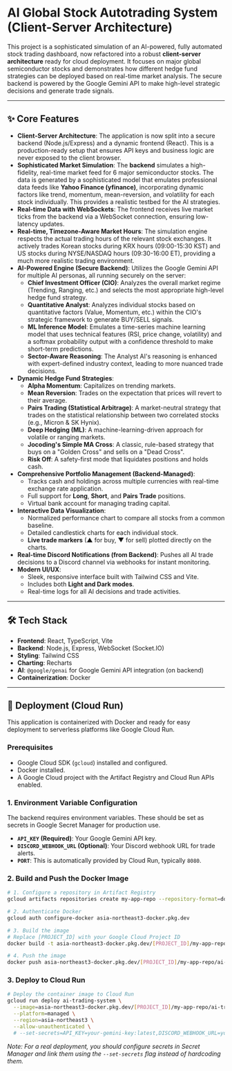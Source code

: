 # AI Global Stock Autotrading System (Client-Server Architecture)

This project is a sophisticated simulation of an AI-powered, fully automated stock trading dashboard, now refactored into a robust **client-server architecture** ready for cloud deployment. It focuses on major global semiconductor stocks and demonstrates how different hedge fund strategies can be deployed based on real-time market analysis. The secure backend is powered by the Google Gemini API to make high-level strategic decisions and generate trade signals.

---

## ✨ Core Features

-   **Client-Server Architecture**: The application is now split into a secure backend (Node.js/Express) and a dynamic frontend (React). This is a production-ready setup that ensures API keys and business logic are never exposed to the client browser.
-   **Sophisticated Market Simulation**: The **backend** simulates a high-fidelity, real-time market feed for 6 major semiconductor stocks. The data is generated by a sophisticated model that emulates professional data feeds like **Yahoo Finance (yfinance)**, incorporating dynamic factors like trend, momentum, mean-reversion, and volatility for each stock individually. This provides a realistic testbed for the AI strategies.
-   **Real-time Data with WebSockets**: The frontend receives live market ticks from the backend via a WebSocket connection, ensuring low-latency updates.
-   **Real-time, Timezone-Aware Market Hours**: The simulation engine respects the actual trading hours of the relevant stock exchanges. It actively trades Korean stocks during KRX hours (09:00-15:30 KST) and US stocks during NYSE/NASDAQ hours (09:30-16:00 ET), providing a much more realistic trading environment.
-   **AI-Powered Engine (Secure Backend)**: Utilizes the Google Gemini API for multiple AI personas, all running securely on the server:
    -   **Chief Investment Officer (CIO)**: Analyzes the overall market regime (Trending, Ranging, etc.) and selects the most appropriate high-level hedge fund strategy.
    -   **Quantitative Analyst**: Analyzes individual stocks based on quantitative factors (Value, Momentum, etc.) within the CIO's strategic framework to generate BUY/SELL signals.
    -   **ML Inference Model**: Emulates a time-series machine learning model that uses technical features (RSI, price change, volatility) and a softmax probability output with a confidence threshold to make short-term predictions.
    -   **Sector-Aware Reasoning**: The Analyst AI's reasoning is enhanced with expert-defined industry context, leading to more nuanced trade decisions.
-   **Dynamic Hedge Fund Strategies**:
    -   **Alpha Momentum**: Capitalizes on trending markets.
    -   **Mean Reversion**: Trades on the expectation that prices will revert to their average.
    -   **Pairs Trading (Statistical Arbitrage)**: A market-neutral strategy that trades on the statistical relationship between two correlated stocks (e.g., Micron & SK Hynix).
    -   **Deep Hedging (ML)**: A machine-learning-driven approach for volatile or ranging markets.
    -   **Jocoding's Simple MA Cross**: A classic, rule-based strategy that buys on a "Golden Cross" and sells on a "Dead Cross".
    -   **Risk Off**: A safety-first mode that liquidates positions and holds cash.
-   **Comprehensive Portfolio Management (Backend-Managed)**:
    -   Tracks cash and holdings across multiple currencies with real-time exchange rate application.
    -   Full support for **Long**, **Short**, and **Pairs Trade** positions.
    -   Virtual bank account for managing trading capital.
-   **Interactive Data Visualization**:
    -   Normalized performance chart to compare all stocks from a common baseline.
    -   Detailed candlestick charts for each individual stock.
    -   **Live trade markers** (▲ for buy, ▼ for sell) plotted directly on the charts.
-   **Real-time Discord Notifications (from Backend)**: Pushes all AI trade decisions to a Discord channel via webhooks for instant monitoring.
-   **Modern UI/UX**:
    -   Sleek, responsive interface built with Tailwind CSS and Vite.
    -   Includes both **Light and Dark modes**.
    -   Real-time logs for all AI decisions and trade activities.

---

## 🛠️ Tech Stack

-   **Frontend**: React, TypeScript, Vite
-   **Backend**: Node.js, Express, WebSocket (Socket.IO)
-   **Styling**: Tailwind CSS
-   **Charting**: Recharts
-   **AI**: `@google/genai` for Google Gemini API integration (on backend)
-   **Containerization**: Docker

---

## 🚀 Deployment (Cloud Run)

This application is containerized with Docker and ready for easy deployment to serverless platforms like Google Cloud Run.

### Prerequisites
- Google Cloud SDK (`gcloud`) installed and configured.
- Docker installed.
- A Google Cloud project with the Artifact Registry and Cloud Run APIs enabled.

### 1. Environment Variable Configuration
The backend requires environment variables. These should be set as secrets in Google Secret Manager for production use.

-   **`API_KEY` (Required)**: Your Google Gemini API key.
-   **`DISCORD_WEBHOOK_URL` (Optional)**: Your Discord webhook URL for trade alerts.
-   **`PORT`**: This is automatically provided by Cloud Run, typically `8080`.

### 2. Build and Push the Docker Image

```bash
# 1. Configure a repository in Artifact Registry
gcloud artifacts repositories create my-app-repo --repository-format=docker --location=asia-northeast3

# 2. Authenticate Docker
gcloud auth configure-docker asia-northeast3-docker.pkg.dev

# 3. Build the image
# Replace [PROJECT_ID] with your Google Cloud Project ID
docker build -t asia-northeast3-docker.pkg.dev/[PROJECT_ID]/my-app-repo/ai-trader:latest .

# 4. Push the image
docker push asia-northeast3-docker.pkg.dev/[PROJECT_ID]/my-app-repo/ai-trader:latest
```

### 3. Deploy to Cloud Run

```bash
# Deploy the container image to Cloud Run
gcloud run deploy ai-trading-system \
  --image=asia-northeast3-docker.pkg.dev/[PROJECT_ID]/my-app-repo/ai-trader:latest \
  --platform=managed \
  --region=asia-northeast3 \
  --allow-unauthenticated \
  # --set-secrets=API_KEY=your-gemini-key:latest,DISCORD_WEBHOOK_URL=your-discord-secret:latest
```
*Note: For a real deployment, you should configure secrets in Secret Manager and link them using the `--set-secrets` flag instead of hardcoding them.*
